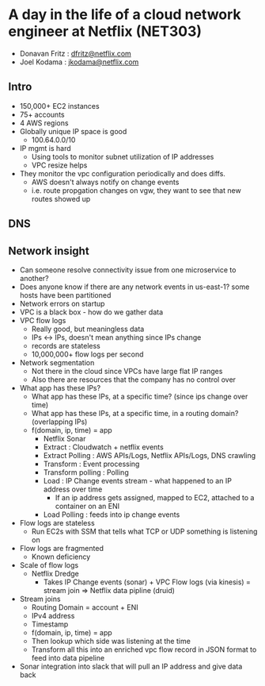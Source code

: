 # A day in the life of a cloud network engineer at Netflix (NET303)
* Donavan Fritz : dfritz@netflix.com
* Joel Kodama : jkodama@netflix.com
## Intro
* 150,000+ EC2 instances
* 75+ accounts
* 4 AWS regions
* Globally unique IP space is good
	* 100.64.0.0/10
* IP mgmt is hard
	* Using tools to monitor subnet utilization of IP addresses
	* VPC resize helps
* They monitor the vpc configuration periodically and does diffs. 
	* AWS doesn't always notify on change events
	* i.e. route propgation changes on vgw, they want to see that new routes showed up
## DNS
## Network insight
* Can someone resolve connectivity issue from one microservice to another?
* Does anyone know if there are any network events in us-east-1? some hosts have been partitioned
* Network errors on startup
* VPC is a black box - how do we gather data
* VPC flow logs
	* Really good, but meaningless data
	* IPs <-> IPs, doesn't mean anything since IPs change
	* records are stateless
	* 10,000,000+ flow logs per second
* Network segmentation
	* Not there in the cloud since VPCs have large flat IP ranges
	* Also there are resources that the company has no control over
* What app has these IPs?
	* What app has these IPs, at a specific time? (since ips change over time)
	* What app has these IPs, at a specific time, in a routing domain? (overlapping IPs)
	* f(domain, ip, time) = app
		* Netflix Sonar
		* Extract : Cloudwatch + netflix events
		* Extract Polling : AWS APIs/Logs, Netflix APIs/Logs, DNS crawling
		* Transform : Event processing
		* Transform polling : Polling
		* Load : IP Change events stream - what happened to an IP address over time
			* If an ip address gets assigned, mapped to EC2, attached to a container on an ENI
		* Load Polling : feeds into ip change events
* Flow logs are stateless
	* Run EC2s with SSM that tells what TCP or UDP something is listening on
* Flow logs are fragmented
	* Known deficiency
* Scale of flow logs
	* Netflix Dredge
		* Takes IP Change events (sonar) + VPC Flow logs (via kinesis) = stream join => Netflix data pipline (druid)
* Stream joins
	* Routing Domain = account + ENI
	* IPv4 address
	* Timestamp
	* f(domain, ip, time) = app
	* Then lookup which side was listening at the time
	* Transform all this into an enriched vpc flow record in JSON format to feed into data pipeline
* Sonar integration into slack that will pull an IP address and give data back




